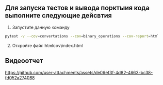## Для запуска тестов и вывода порктыия кода выполните следующие дейсвтия

1) Запустите данную команду

```bash
pytest -v --cov=convertations --cov=binary_operations --cov-report=html binary_operations_test.py # Запуск тестов и создание отчета
```

2) Откройте файл htmlcov\index.html

## Видеоотчет

https://github.com/user-attachments/assets/de06ef3f-4d82-4663-bc38-fd052a274088

